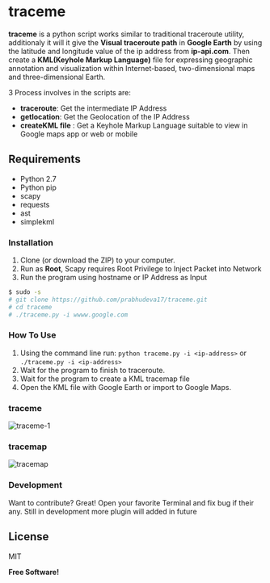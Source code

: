 # traceme

**traceme** is a python script works similar to traditional traceroute utility, additionaly it will it give the  **Visual traceroute path** in **Google Earth** by using the latitude and longitude value of the ip address from **ip-api.com**. Then create a **KML(Keyhole Markup Language)** file for expressing geographic annotation and visualization within Internet-based, two-dimensional maps and three-dimensional Earth.

3 Process involves in the scripts are:
- **traceroute**: Get the intermediate IP Address
- **getlocation**: Get the Geolocation of the IP Address
- **createKML file** : Get a Keyhole Markup Language suitable to view in Google maps app or web or mobile 


## Requirements
- Python 2.7
- Python pip
- scapy
- requests
- ast
- simplekml


### Installation

1. Clone (or download the ZIP) to your computer.
2. Run as **Root**, Scapy requires Root Privilege to Inject Packet into Network
3. Run the program using hostname or IP Address as Input 

```sh
$ sudo -s
# git clone https://github.com/prabhudeva17/traceme.git
# cd traceme
# ./traceme.py -i wwww.google.com
```
### How To Use
1. Using the command line run:
    `python traceme.py -i <ip-address>`
               or
    `./traceme.py -i <ip-address>`
2. Wait for the program to finish to traceroute.
3. Wait for the program to create a KML tracemap file 
4. Open the KML file with  Google Earth or import to Google Maps.



### traceme
![traceme-1](https://user-images.githubusercontent.com/30696072/50225481-abaa8d80-03c6-11e9-9f06-4c83da2c5c8b.png)

### tracemap
![tracemap](https://user-images.githubusercontent.com/30696072/50225594-017f3580-03c7-11e9-8aac-818ae8b8d906.png)


### Development

Want to contribute? Great!
Open your favorite Terminal and fix bug if their any.
Still in development more plugin will added in future

License
----

MIT


**Free Software!**
